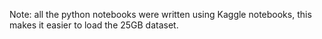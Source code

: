 Note: all the python notebooks were written using Kaggle notebooks, this makes it easier to load the 25GB dataset.
